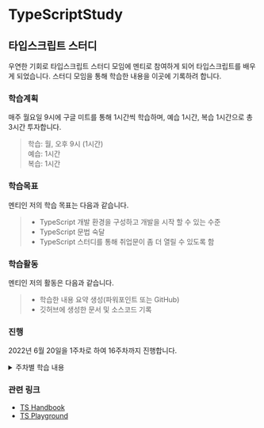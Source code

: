 # TypeScriptStudy

## 타입스크립트 스터디

우연한 기회로 타입스크립트 스터디 모임에 멘티로 참여하게 되어 타입스크립트를 배우게 되었습니다.
스터디 모임을 통해 학습한 내용을 이곳에 기록하려 합니다.

### 학습계획

매주 월요일 9시에 구글 미트를 통해 1시간씩 학습하며, 예습 1시간, 복습 1시간으로 총 3시간 투자합니다.

> 학습: 월, 오후 9시 (1시간)  
> 예습: 1시간  
> 복습: 1시간  

### 학습목표

멘티인 저의 학습 목표는 다음과 같습니다.

> - TypeScript 개발 환경을 구성하고 개발을 시작 할 수 있는 수준
> - TypeScript 문법 숙달
> - TypeScript 스터디를 통해 취업문이 좀 더 열릴 수 있도록 함

### 학습활동

멘티인 저의 활동은 다음과 같습니다.

> - 학습한 내용 요약 생성(파워포인트 또는 GitHub)
> - 깃허브에 생성한 문서 및 소스코드 기록

### 진행

2022년 6월 20일을 1주차로 하여 16주차까지 진행합니다.

<details>
<summary>주차별 학습 내용</summary>

> 1주 - The TypeScript Handbook ✔️  
> 2주 - The Basics ✔️  
> 3주 - Everyday Types ✔️  
> 4주 - Narrowing  
> 5주 - More on Functions  
> 6주 - Object Types  
> 7주 - Creating Types from Types  
> 8주 - Creating Types from Types  
> 9주 - Creating Types from Types  
> 10주 - Creating Types from Types  
> 11주 - Creating Types from Types  
> 12주 - Creating Types from Types  
> 13주 - Creating Types from Types  
> 14주 - Classes  
> 15주 - Classes  
> 16주 : Modules  

</details>

### 관련 링크

- [TS Handbook](https://www.typescriptlang.org/docs/handbook/intro.html)
- [TS Playground](https://www.typescriptlang.org/play/)
